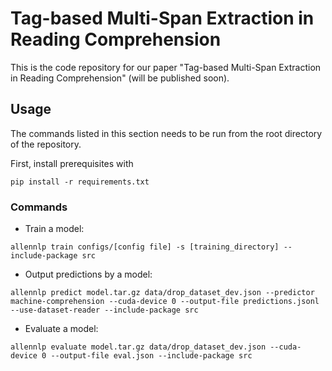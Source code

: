 # Tag-based Multi-Span Extraction in Reading Comprehension

This is the code repository for our paper "Tag-based Multi-Span Extraction in Reading Comprehension" (will be published soon).

## Usage
The commands listed in this section needs to be run from the root directory of the repository.

First, install prerequisites with 

```pip install -r requirements.txt```

### Commands
* Train a model:

```allennlp train configs/[config file] -s [training_directory] --include-package src```

* Output predictions by a model: 

```allennlp predict model.tar.gz data/drop_dataset_dev.json --predictor machine-comprehension --cuda-device 0 --output-file predictions.jsonl --use-dataset-reader --include-package src```

* Evaluate a model:

```allennlp evaluate model.tar.gz data/drop_dataset_dev.json --cuda-device 0 --output-file eval.json --include-package src```
